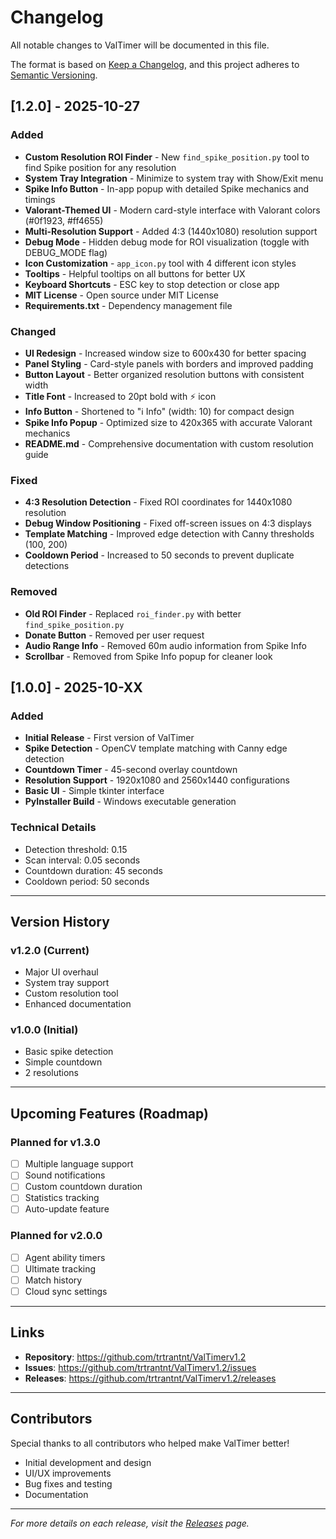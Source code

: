 # Changelog

All notable changes to ValTimer will be documented in this file.

The format is based on [Keep a Changelog](https://keepachangelog.com/en/1.0.0/),
and this project adheres to [Semantic Versioning](https://semver.org/spec/v2.0.0.html).

## [1.2.0] - 2025-10-27

### Added
- **Custom Resolution ROI Finder** - New `find_spike_position.py` tool to find Spike position for any resolution
- **System Tray Integration** - Minimize to system tray with Show/Exit menu
- **Spike Info Button** - In-app popup with detailed Spike mechanics and timings
- **Valorant-Themed UI** - Modern card-style interface with Valorant colors (#0f1923, #ff4655)
- **Multi-Resolution Support** - Added 4:3 (1440x1080) resolution support
- **Debug Mode** - Hidden debug mode for ROI visualization (toggle with DEBUG_MODE flag)
- **Icon Customization** - `app_icon.py` tool with 4 different icon styles
- **Tooltips** - Helpful tooltips on all buttons for better UX
- **Keyboard Shortcuts** - ESC key to stop detection or close app
- **MIT License** - Open source under MIT License
- **Requirements.txt** - Dependency management file

### Changed
- **UI Redesign** - Increased window size to 600x430 for better spacing
- **Panel Styling** - Card-style panels with borders and improved padding
- **Button Layout** - Better organized resolution buttons with consistent width
- **Title Font** - Increased to 20pt bold with ⚡ icon
- **Info Button** - Shortened to "ℹ️ Info" (width: 10) for compact design
- **Spike Info Popup** - Optimized size to 420x365 with accurate Valorant mechanics
- **README.md** - Comprehensive documentation with custom resolution guide

### Fixed
- **4:3 Resolution Detection** - Fixed ROI coordinates for 1440x1080 resolution
- **Debug Window Positioning** - Fixed off-screen issues on 4:3 displays
- **Template Matching** - Improved edge detection with Canny thresholds (100, 200)
- **Cooldown Period** - Increased to 50 seconds to prevent duplicate detections

### Removed
- **Old ROI Finder** - Replaced `roi_finder.py` with better `find_spike_position.py`
- **Donate Button** - Removed per user request
- **Audio Range Info** - Removed 60m audio information from Spike Info
- **Scrollbar** - Removed from Spike Info popup for cleaner look

## [1.0.0] - 2025-10-XX

### Added
- **Initial Release** - First version of ValTimer
- **Spike Detection** - OpenCV template matching with Canny edge detection
- **Countdown Timer** - 45-second overlay countdown
- **Resolution Support** - 1920x1080 and 2560x1440 configurations
- **Basic UI** - Simple tkinter interface
- **PyInstaller Build** - Windows executable generation

### Technical Details
- Detection threshold: 0.15
- Scan interval: 0.05 seconds
- Countdown duration: 45 seconds
- Cooldown period: 50 seconds

---

## Version History

### v1.2.0 (Current)
- Major UI overhaul
- System tray support
- Custom resolution tool
- Enhanced documentation

### v1.0.0 (Initial)
- Basic spike detection
- Simple countdown
- 2 resolutions

---

## Upcoming Features (Roadmap)

### Planned for v1.3.0
- [ ] Multiple language support
- [ ] Sound notifications
- [ ] Custom countdown duration
- [ ] Statistics tracking
- [ ] Auto-update feature

### Planned for v2.0.0
- [ ] Agent ability timers
- [ ] Ultimate tracking
- [ ] Match history
- [ ] Cloud sync settings

---

## Links

- **Repository**: https://github.com/trtrantnt/ValTimerv1.2
- **Issues**: https://github.com/trtrantnt/ValTimerv1.2/issues
- **Releases**: https://github.com/trtrantnt/ValTimerv1.2/releases

---

## Contributors

Special thanks to all contributors who helped make ValTimer better!

- Initial development and design
- UI/UX improvements
- Bug fixes and testing
- Documentation

---

*For more details on each release, visit the [Releases](https://github.com/trtrantnt/ValTimerv1.2/releases) page.*
